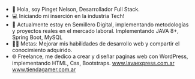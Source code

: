 - 👋 Hola, soy Pinget Nelson, Desarrollador Full Stack.
- 💻  Iniciando mi inserción en la industria Tech!
- 🌱 Actualmente estoy en Semillero Digital, implementando metodologías y proyectos reales en el mercado laboral. Implementando JAVA 8+, Spring Boot, MySQL
- 💪🏼 Metas: Mejorar mis habilidades de desarrollo web y compartir el conocimiento adquirido.
- 🌐 Freelance, me dedico a crear y diseñar paginas web con WordPress, implementando HTML, Css, Bootstraps.
  www.lavaexpress.com.ar 
  www.tiendagamer.com.ar

<!---
pinget969/pinget969 is a ✨ special ✨ repository because its `README.md` (this file) appears on your GitHub profile.
You can click the Preview link to take a look at your changes.
--->
